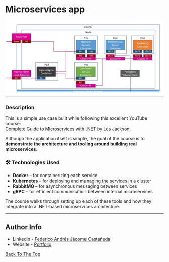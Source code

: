 # Microservices app

![Project Image](./Microservices_architecture.jpg)

---

### Description

This is a simple use case built while following this excellent YouTube course:  
[Complete Guide to Microservices with .NET](https://www.youtube.com/watch?v=DgVjEo3OGBI&t=39018s&ab_channel=LesJackson) by Les Jackson.

Although the application itself is simple, the goal of the course is to **demonstrate the architecture and tooling around building real microservices**.

### 🛠 Technologies Used


- **Docker** – for containerizing each service  
- **Kubernetes** – for deploying and managing the services in a cluster
- **RabbitMQ** – for asynchronous messaging between services  
- **gRPC** – for efficient communication between internal microservices  

The course walks through setting up each of these tools and how they integrate into a .NET-based microservices architecture.


---

## Author Info

- Linkedin - [Federico Andrés Jácome Castañeda](https://www.linkedin.com/in/federicojacome/)
- Website - [Portfolio](https://federocky.github.io/PersonalWeb/)

[Back To The Top](#-Microservices-app)
